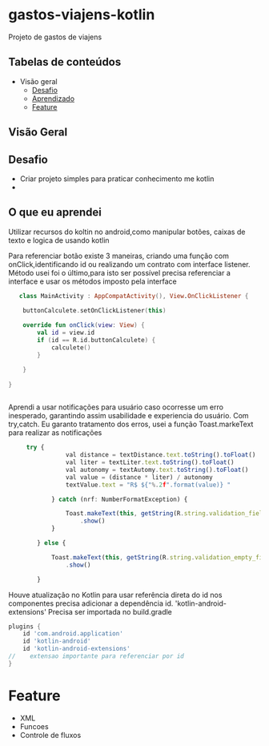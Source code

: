 # gastos-viajens-kotlin



Projeto de gastos de viajens


## Tabelas de conteúdos

- Visão geral
  - <a href='#Desafio' > Desafio </a>
  - <a href='#o-que-eu-aprendi' > Aprendizado </a>
  - <a href='#Feature' > Feature </a>

## Visão Geral

## Desafio

- Criar projeto simples para praticar conhecimento me kotlin
- 


## O que eu aprendei

Utilizar recursos do koltin no android,como manipular botões, caixas de texto e logica de usando kotlin


Para referenciar botão existe 3 maneiras, criando uma função com onClick,identificando id ou realizando um contrato com  interface listener.
Método usei foi o último,para isto ser possível precisa referenciar a interface e usar os métodos imposto pela interface


```kotlin
   class MainActivity : AppCompatActivity(), View.OnClickListener {

    buttonCalculete.setOnClickListener(this)
 
    override fun onClick(view: View) {
        val id = view.id
        if (id == R.id.buttonCalculete) {
            calculete()
        }

    }
 
}
 
```

Aprendi a usar notificações para usuário caso ocorresse um erro inesperado, garantindo assim usabilidade e experiencia do usuário.
Com try,catch. Eu garanto tratamento dos erros, usei a função Toast.markeText para realizar as notificações


```typeScript
     try {
                val distance = textDistance.text.toString().toFloat()
                val liter = textLiter.text.toString().toFloat()
                val autonomy = textAutomy.text.toString().toFloat()
                val value = (distance * liter) / autonomy
                textValue.text = "R$ ${"%.2f".format(value)} "

            } catch (nrf: NumberFormatException) {

                Toast.makeText(this, getString(R.string.validation_field_correct), Toast.LENGTH_SHORT)
                    .show()
            }

        } else {

            Toast.makeText(this, getString(R.string.validation_empty_field), Toast.LENGTH_SHORT)
                .show()

        }
```

Houve atualização no Kotlin para usar referência direta do id nos componentes precisa adicionar a dependência id. 'kotlin-android-extensions' Precisa ser importada no build.gradle

```gradle
plugins {
    id 'com.android.application'
    id 'kotlin-android'
    id 'kotlin-android-extensions'
//    extensao importante para referenciar por id
}


```
 

# Feature

- XML
- Funcoes
- Controle de fluxos

